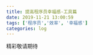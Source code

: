 ```yaml
---
title: 提高程序员幸福感-工具篇
date: 2019-11-21 13:00:59
tags: ['程序员','效率', '幸福感']
categories: log
---
```

精彩敬请期待